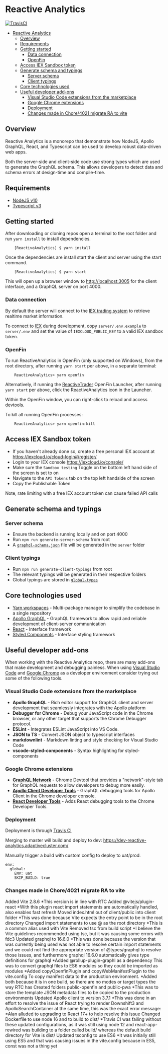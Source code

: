 # Reactive Analytics

[![TravisCI](https://travis-ci.com/AdaptiveConsulting/ReactiveAnalytics.svg?token=pzX2rmLCXdpByY5gqVfu&branch=develop)](https://travis-ci.com/github/AdaptiveConsulting/ReactiveAnalytics)

- [Reactive Analytics](#reactive-analytics)
  - [Overview](#overview)
  - [Requirements](#requirements)
  - [Getting started](#getting-started)
    - [Data connection](#data-connection)
    - [OpenFin](#openfin)
  - [Access IEX Sandbox token](#access-iex-sandbox-token)
  - [Generate schema and typings](#generate-schema-and-typings)
    - [Server schema](#server-schema)
    - [Client typings](#client-typings)
  - [Core technologies used](#core-technologies-used)
  - [Useful developer add-ons](#useful-developer-add-ons)
    - [Visual Studio Code extensions from the marketplace](#visual-studio-code-extensions-from-the-marketplace)
    - [Google Chrome extensions](#google-chrome-extensions)
    - [Deployment](#deployment)
    - [Changes made in Chore/4021 migrate RA to vite](#changes-made-in-chore4021-migrate-ra-to-vite)

## Overview

Reactive Analytics is a monorepo that demonstrate how NodeJS, Apollo GraphQL, React, and Typescript can be used to develop robust data-driven web apps.

Both the server-side and client-side code use strong types which are used to generate the GraphQL schema. This allows developers to detect data and schema errors at design-time and compile-time.

## Requirements

- [NodeJS v10](https://nodejs.org/en/download/)
- [Typescript v3](https://www.npmjs.com/package/typescript)

## Getting started

After downloading or cloning repos open a terminal to the root folder and run `yarn install` to install dependencies.

        [ReactiveAnalytics] $ yarn install

Once the dependencies are install start the client and server using the start command.

        [ReactiveAnalytics] $ yarn start

This will open up a browser window to [http://localhost:3005](http://localhost:3005) for the client interface, and a GraphQL server on port 4000.

### Data connection

By default the server will connect to the [IEX trading system](https://iexcloud.io/) to retrieve realtime market information.

To connect to [IEX](https://iexcloud.io/) during development, copy `server/.env.example` to `server/.env` and set the value of `IEXCLOUD_PUBLIC_KEY` to a valid IEX sandbox token.

### OpenFin

To run ReactiveAnalytics in OpenFin (only supported on Windows), from the root directory, after running `yarn start` per above, in a separate terminal:

        ReactiveAnalytics> yarn openfin

Alternatively, if running the [ReactiveTrader](/AdaptiveConsulting/ReactiveTraderCloud) OpenFin Launcher, after running `yarn start` per above, click the ReactiveAnalytics icon in the Launcher.

Within the OpenFin window, you can right-click to reload and access devtools.

To kill all running OpenFin processes:

        ReactiveAnalytics> yarn openfin:kill

## Access IEX Sandbox token

- If you haven't already done so, create a free personal IEX account at https://iexcloud.io/cloud-login#/register/
- Login to your IEX console https://iexcloud.io/console/
- Make sure the `Sandbox testing` Toggle on the bottom left hand side of the screen is set to on
- Navigate to the `API Tokens` tab on the top left handside of the screen
- Copy the Publishable Token

Note, rate limiting with a free IEX account token can cause failed API calls

## Generate schema and typings

### Server schema

- Ensure the backend is running locally and on port 4000
- Run `npm run generate-server-schema` from root
- A [`graphql-schema.json`](server/graphql-schema.json) file will be generated in the `server` folder

### Client typings

- Run `npm run generate-client-typings` from root
- The relevant typings will be generated in their respective folders
- Global typings are stored in [`global-types`](client/src/containers/global-types)

## Core technologies used

- [Yarn workspaces](https://classic.yarnpkg.com/en/docs/workspaces/) - Multi-package manager to simplify the codebase in a single repository
- [Apollo GraphQL](https://www.apollographql.com/) - GraphQL framework to allow rapid and reliable development of client-server communication
- [React](https://reactjs.org/) - Interface framework
- [Styled Components](https://www.styled-components.com/) - Interface styling framework

## Useful developer add-ons

When working with the Reactive Analytics repo, there are many add-ons that make development and debugging painless. When using [Visual Studio Code](https://code.visualstudio.com/) and [Google Chrome](https://www.google.com/chrome/) as a developer environment consider trying out some of the following tools.

### Visual Studio Code extensions from the marketplace

- **Apollo GraphQL** - Rich editor support for GraphQL client and server development that seamlessly integrates with the Apollo platform
- **Debugger for Chrome** - Debug your JavaScript code in the Chrome browser, or any other target that supports the Chrome Debugger protocol.
- **ESLint** - Integrates ESLint JavaScript into VS Code.
- **JSON to TS** - Convert JSON object to typescript interfaces
- **markdownlint** - Markdown linting and style checking for Visual Studio Code
- **vscode-styled-components** - Syntax highlighting for styled-components

### Google Chrome extensions

- [**GraphQL Network**](https://github.com/Ghirro/graphql-network) - Chrome Devtool that provides a "network"-style tab for GraphQL requests to allow developers to debug more easily.
- [**Apollo Client Developer Tools**](https://github.com/apollographql/apollo-client-devtools) - GraphQL debugging tools for Apollo Client in the Chrome developer console.
- [**React Developer Tools**](https://github.com/facebook/react-devtools) - Adds React debugging tools to the Chrome Developer Tools.

### Deployment

Deployment is through [Travis CI](https://app.travis-ci.com/github/AdaptiveConsulting/ReactiveAnalytics)

Merging to master will build and deploy to dev: https://dev-reactive-analytics.adaptivecluster.com/

Manually trigger a build with custom config to deploy to uat/prod.

```
env:
  global:
    ENV: uat
    SKIP_BUILD: true
```

### Changes made in Chore/4021 migrate RA to vite

Added Vite 2.8.6
*This version is in line with RTC
Added @vitejs/plugin-react
*With this plugin react import statements are automatically handled, also enables fast refresh
Moved index.html out of client/public into client folder
*This was done because Vite expects the entry point to be in the root directory
Changed import statements to use @ as the root directory
*This is a common alias used with Vite
Removed tsc from build script
*I believe the Vite guidelines recommended using tsc, but it was causing some errors with fdc3
Updated graphql to 16.6.0
*This was done because the version that was currently being used was not able to resolve certain import statements and we could not find the appropriate version of @types/graphql to resolve those issues, and furthermore graphql 16.6.0 automatically gives type definitions for graphql
*Added @rollup-plugin-graphl as a dependency
This was to convert graphql files to ES6 modules so they could be imported as modules
*Added copyOpenfinPlugin and copyWebManifestPlugin to the vite.config
To copy manifest data to the production environment.
*Added both because it is in one build, so there are no modes or target types the way RTC has
Created folders public-openfin and public-pwa
*This was to store the template JSON metadata files to be copied to the production environments
Updated Apollo client to version 3.7.1
*This was done in an effort to resolve the issue of React trying to render Downshift3 and ApolloSearchContainer at the same time, this was the exact error message:
*Alan alluded to upgrading to React 17+ to help resolve this issue
Changed Dockerfile to use node 16 and to build to dist/
*Travis CI was failing without these updated configurations, as it was still using node 12 and react-app-rewired was building to a folder called build/ whereas the default build directory for Vite is dist/
Updated tsconfig to use ES6
*It was initially still using ES5 and that was causing issues in the vite.config because in ES5, const was not a thing yet
